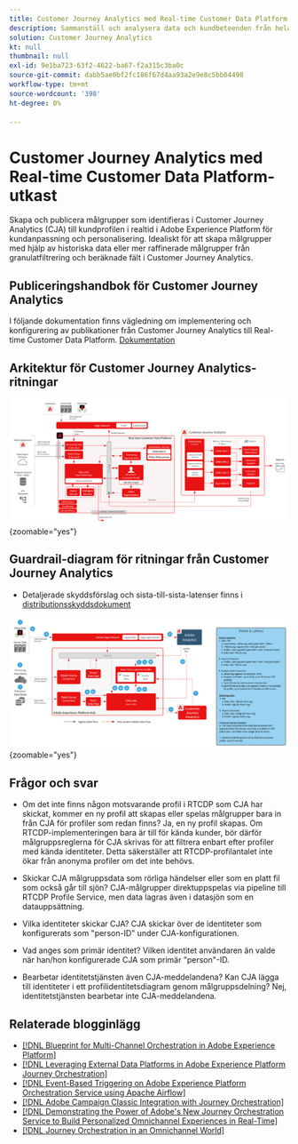 ```yaml
---
title: Customer Journey Analytics med Real-time Customer Data Platform-utkast
description: Sammanställ och analysera data och kundbeteenden från hela kundresan i Customer Journey Analytics, publicera målgrupper från CJA till RTCDP
solution: Customer Journey Analytics
kt: null
thumbnail: null
exl-id: 9e1ba723-63f2-4622-ba67-f2a315c3ba0c
source-git-commit: dabb5ae0bf2fc186f67d4aa93a2e9e8c5bb04498
workflow-type: tm+mt
source-wordcount: '398'
ht-degree: 0%

---
```


# Customer Journey Analytics med Real-time Customer Data Platform-utkast

Skapa och publicera målgrupper som identifieras i Customer Journey Analytics (CJA) till kundprofilen i realtid i Adobe Experience Platform för kundanpassning och personalisering. Idealiskt för att skapa målgrupper med hjälp av historiska data eller mer raffinerade målgrupper från granulatfiltrering och beräknade fält i Customer Journey Analytics.

## Publiceringshandbok för Customer Journey Analytics

I följande dokumentation finns vägledning om implementering och konfigurering av publikationer från Customer Journey Analytics till Real-time Customer Data Platform. [Dokumentation](https://experienceleague.adobe.com/docs/analytics-platform/using/cja-components/audiences/publish.html)

## Arkitektur för Customer Journey Analytics-ritningar

![Arkitektur](assets/CJA_RTCDP.svg){zoomable=&quot;yes&quot;}

## Guardrail-diagram för ritningar från Customer Journey Analytics

* Detaljerade skyddsförslag och sista-till-sista-latenser finns i [distributionsskyddsdokument](../experience-platform/deployment/guardrails.md)

![Guardradit-diagram](../experience-platform/assets/CJA_guardrails.svg){zoomable=&quot;yes&quot;}

## Frågor och svar

* Om det inte finns någon motsvarande profil i RTCDP som CJA har skickat, kommer en ny profil att skapas eller spelas målgrupper bara in från CJA för profiler som redan finns? Ja, en ny profil skapas. Om RTCDP-implementeringen bara är till för kända kunder, bör därför målgruppsreglerna för CJA skrivas för att filtrera enbart efter profiler med kända identiteter. Detta säkerställer att RTCDP-profilantalet inte ökar från anonyma profiler om det inte behövs.

* Skickar CJA målgruppsdata som rörliga händelser eller som en platt fil som också går till sjön? CJA-målgrupper direktuppspelas via pipeline till RTCDP Profile Service, men data lagras även i datasjön som en datauppsättning.

* Vilka identiteter skickar CJA? CJA skickar över de identiteter som konfigurerats som &quot;person-ID&quot; under CJA-konfigurationen.

* Vad anges som primär identitet? Vilken identitet användaren än valde när han/hon konfigurerade CJA som primär &quot;person&quot;-ID.

* Bearbetar identitetstjänsten även CJA-meddelandena? Kan CJA lägga till identiteter i ett profilidentitetsdiagram genom målgruppsdelning? Nej, identitetstjänsten bearbetar inte CJA-meddelandena.

## Relaterade blogginlägg

* [[!DNL Blueprint for Multi-Channel Orchestration in Adobe Experience Platform]](https://medium.com/adobetech/blueprint-for-multi-channel-orchestration-in-adobe-experience-platform-c68317e94184)
* [[!DNL Leveraging External Data Platforms in Adobe Experience Platform Journey Orchestration]](https://medium.com/adobetech/leveraging-external-data-platforms-in-adobe-experience-platform-journey-orchestration-54fc6134fe17)
* [[!DNL Event-Based Triggering on Adobe Experience Platform Orchestration Service using Apache Airflow]](https://medium.com/adobetech/event-based-triggering-on-adobe-experience-platform-orchestration-service-using-apache-airflow-8607b28251f1)
* [[!DNL Adobe Campaign Classic Integration with Journey Orchestration]](https://medium.com/adobetech/adobe-campaign-classic-integration-with-journey-orchestration-ae577653281)
* [[!DNL Demonstrating the Power of Adobe's New Journey Orchestration Service to Build Personalized Omnichannel Experiences in Real-Time]](https://medium.com/adobetech/demonstrating-the-power-of-adobes-new-journey-orchestration-service-to-build-personalized-aa60d88cd34)
* [[!DNL Journey Orchestration in an Omnichannel World]](https://medium.com/adobetech/journey-orchestration-in-an-omnichannel-world-3a2d32d556d9)
